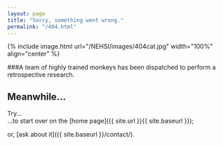```yaml
---
layout: page
title: "Sorry, something went wrong."
permalink: "/404.html"
---
```

{% include image.html url="/NEHSI/images/404cat.jpg" width="100%" align="center" %}

###A team of highly trained monkeys has been dispatched to perform a retrospective research.  

## Meanwhile...

Try...  
...to start over on the [home page]({{ site.url }}{{ site.baseurl }});  
  
or, [ask about it]({{ site.baseurl }}/contact/).

